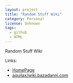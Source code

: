 ```yaml
---
layout: project
title: "Random Stuff Wiki"
category: Personal
license: Unknown
tags:
  - github
  - HTML
---
```


Random Stuff Wiki

Links:

* [HomePage](https://wiki.bazadanni.com)
* [aquilax/wiki.bazadanni.com](https://github.com/aquilax/wiki.bazadanni.com)
